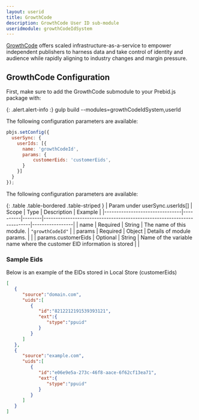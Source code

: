 ```yaml
---
layout: userid
title: GrowthCode
description: GrowthCode User ID sub-module
useridmodule: growthCodeIdSystem
---
```



[GrowthCode](https://growthcode.io/) offers scaled infrastructure-as-a-service
to empower independent publishers to harness data and take control of
identity and audience while rapidly aligning to industry changes and
margin pressure.

## GrowthCode Configuration

First, make sure to add the GrowthCode submodule to your Prebid.js package with:

{: .alert.alert-info :}
gulp build --modules=growthCodeIdSystem,userId

The following configuration parameters are available:

```javascript
pbjs.setConfig({
  userSync: {
    userIds: [{
      name: 'growthCodeId',
      params: {
          customerEids: 'customerEids', 
      }
    }]
  }
});
```

The following configuration parameters are available:

{: .table .table-bordered .table-striped }
| Param under userSync.userIds[] | Scope    | Type   | Description                                                            | Example         |
|--------------------------------|----------|--------|------------------------------------------------------------------------|-----------------|
| name                           | Required | String | The name of this module.                                               | `"growthCodeId"` |
| params                         | Required | Object | Details of module params.                                              |                 |
| params.customerEids | Optional | String | Name of the variable name where the customer EID information is stored | |

### Sample Eids
Below is an example of the EIDs stored in Local Store (customerEids)
```json
[
   {
      "source":"domain.com",
      "uids":[
         {
            "id":"8212212191539393121",
            "ext":{
               "stype":"ppuid"
            }
         }
      ]
   },
   {
      "source":"example.com",
      "uids":[
         {
            "id":"e06e9e5a-273c-46f8-aace-6f62cf13ea71",
            "ext":{
               "stype":"ppuid"
            }
         }
      ]
   }
]
```

